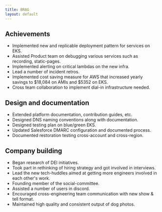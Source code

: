```yaml
---
title: BRAG
layout: default
---
```


Achievements
------------

*   Implemented new and replicable deployment pattern for services on EKS.
*   Assisted Product team on debugging various services such as recording, static-pages.
*   Implemented alerting on critical lambdas on the new infra.
*   Lead a number of incident retros.
*   Implemented cost saving measure for AWS that increased yearly savings to $18,084 on AMIs and $5352 on EKS.
*   Cross team collaboration to implement dial-in infrastructure needed.

Design and documentation
------------------------

*   Extended platform documentation, contribution guides, etc.
*   Designed DNS naming conventions along with documentation.
*   Designed testing plan on blue/green EKS.
*   Updated Salesforce DMARC configuration and documented process.
*   Documented restoration testing cross-account and cross-region.

Company building
----------------

*   Began research of DEI initiatives.
*   Took part in rethinking of hiring strategy and got involved in interviews.
*   Lead the new tech-huddles aimed at getting more engineers involved in each other's work.
*   Founding member of the social-committee.
*   Assisted a number of users in discord.
*   Encouraged cross-engineering team communication with new show & tell format.
*   Maintained high quality and consistent output of dog photos.
